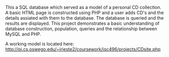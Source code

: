 This a SQL database which served as a model of a personal CD collection. A basic HTML page is constructed using PHP and a user
adds CD's and the details assiated with them to the database. The database is queried and the results are displayed. This project demonstrates a basic understanding of database construction, population, queries and the relationship between MySQL and PHP. 

A working model is located here: http://pi.cs.oswego.edu/~jrieste2/coursework/isc496/projects/CDsite.php
